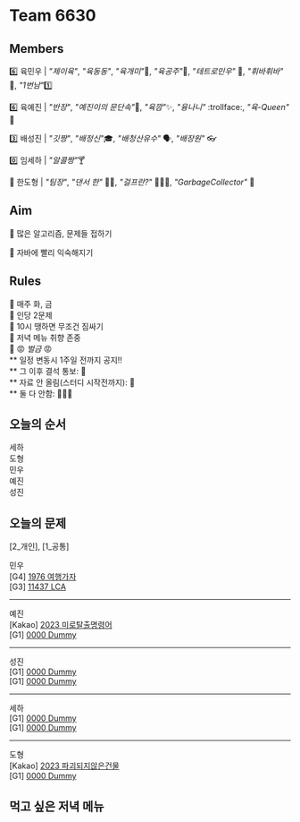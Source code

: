 # Team 6630

## Members

:six:   육민우 | *"제이육"*,  *"육동동"*, *"육개미"*:ant:, *"육공주"*:princess:, *"테트로민우"* 🧩, *"휘바휘바"* 🙌, *"1번남"*:one:

:six:   육예진 | *"반장"*, *"예진이의 문단속"*:door:, *"육깜"*:sparkles:, *"융나니"* :trollface:, *"육-Queen"* 👑

:three: 배성진 | *"깃짱"*,  *"배정신"*:mortar_board:, *"배청산유수"* 🗣️, *"배장원"* :eyeglasses:

:zero: 임세하 | *"알콜짱"*:cocktail:

💯 한도형 | *"팀장"*, *"댄서 한"* 🕺🏻, *"걸프란?"* 🤷🏻‍♀️, *"GarbageCollector"* 🤖

## Aim
:dart: 많은 알고리즘, 문제들 접하기

:dart: 자바에 빨리 익숙해지기

## Rules
:pushpin: 매주 화, 금  
:pushpin: 인당 2문제  
:pushpin: 10시 땡하면 무조건 짐싸기  
:pushpin: 저녁 메뉴 취향 존중  
:pushpin: :rage: *벌금* :rage:  
** 일정 변동시 1주일 전까지 공지!!  
** 그 이후 결석 통보: :money_with_wings:  
** 자료 안 올림(스터디 시작전까지): :money_with_wings:    
** 둘 다 안함: :money_with_wings::money_with_wings::money_with_wings:    

## 오늘의 순서
세하  
도형    
민우  
예진  
성진  

## 오늘의 문제

[2_개인], [1_공통]  

민우  
[G4] [1976 여행가자](https://www.acmicpc.net/problem/1976)  
[G3] [11437 LCA](https://www.acmicpc.net/problem/11437)  

___
예진  
[Kakao] [2023 미로탈출명령어](https://school.programmers.co.kr/learn/courses/30/lessons/150365)  
[G1] [0000 Dummy](https://www.acmicpc.net/problem/0000)  

___
성진  
[G1] [0000 Dummy](https://www.acmicpc.net/problem/0000)  
[G1] [0000 Dummy](https://www.acmicpc.net/problem/0000)  


___
세하  
[G1] [0000 Dummy](https://www.acmicpc.net/problem/0000)  
[G1] [0000 Dummy](https://www.acmicpc.net/problem/0000)  


___
도형  
[Kakao] [2023 파괴되지않은건물](https://school.programmers.co.kr/learn/courses/30/lessons/92344)  
[G1] [0000 Dummy](https://www.acmicpc.net/problem/0000)  


## 먹고 싶은 저녁 메뉴

